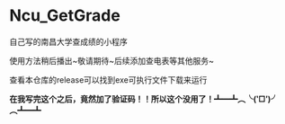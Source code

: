 Ncu_GetGrade
============

自己写的南昌大学查成绩的小程序

使用方法稍后播出~敬请期待~后续添加查电表等其他服务~

查看本仓库的release可以找到exe可执行文件下载来运行

**在我写完这个之后，竟然加了验证码！！所以这个没用了！┻━┻︵╰(‵□′)╯︵┻━┻**

